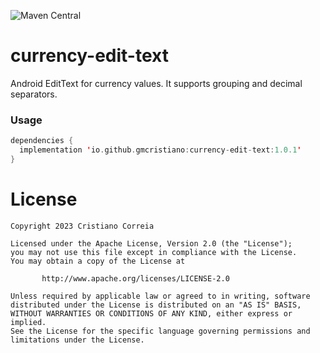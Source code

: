 ![Maven Central](https://img.shields.io/maven-central/v/io.github.gmcristiano/currency-edit-text?versionPrefix=1.0.1)

# currency-edit-text

Android EditText for currency values. It supports grouping and decimal separators.

### Usage

```kotlin
dependencies {
  implementation 'io.github.gmcristiano:currency-edit-text:1.0.1'
}
```

# License

```
Copyright 2023 Cristiano Correia

Licensed under the Apache License, Version 2.0 (the "License");
you may not use this file except in compliance with the License.
You may obtain a copy of the License at

       http://www.apache.org/licenses/LICENSE-2.0

Unless required by applicable law or agreed to in writing, software
distributed under the License is distributed on an "AS IS" BASIS,
WITHOUT WARRANTIES OR CONDITIONS OF ANY KIND, either express or implied.
See the License for the specific language governing permissions and
limitations under the License.
```